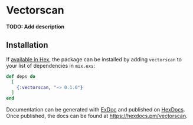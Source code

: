 # Vectorscan

**TODO: Add description**

## Installation

If [available in Hex](https://hex.pm/docs/publish), the package can be installed
by adding `vectorscan` to your list of dependencies in `mix.exs`:

```elixir
def deps do
  [
    {:vectorscan, "~> 0.1.0"}
  ]
end
```

Documentation can be generated with [ExDoc](https://github.com/elixir-lang/ex_doc)
and published on [HexDocs](https://hexdocs.pm). Once published, the docs can
be found at <https://hexdocs.pm/vectorscan>.

